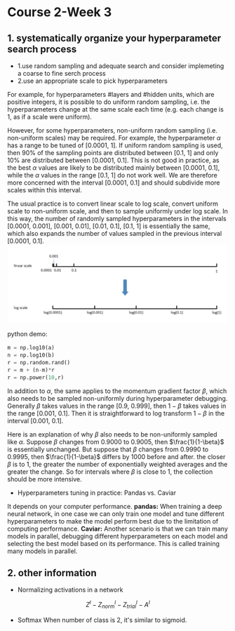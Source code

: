 Course 2-Week 3
=========

## 1. systematically organize your hyperparameter search process
* 1.use random sampling and adequate search and consider implemeting a coarse to fine serch process
* 2.use an appropriate scale to pick hyperparameters

For example, for hyperparameters #layers and #hidden units, which are positive integers, it is possible to do uniform random sampling, i.e. the hyperparameters change at the same scale each time (e.g. each change is 1, as if a scale were uniform).

However, for some hyperparameters, non-uniform random sampling (i.e. non-uniform scales) may be required. For example, the hyperparameter $\alpha$ has a range to be tuned of [0.0001, 1]. If uniform random sampling is used, then 90% of the sampling points are distributed between [0.1, 1] and only 10% are distributed between [0.0001, 0.1]. This is not good in practice, as the best $\alpha$ values are likely to be distributed mainly between [0.0001, 0.1], while the $\alpha$ values in the range [0.1, 1] do not work well. We are therefore more concerned with the interval [0.0001, 0.1] and should subdivide more scales within this interval.

The usual practice is to convert linear scale to log scale, convert uniform scale to non-uniform scale, and then to sample uniformly under log scale. In this way, the number of randomly sampled hyperparameters in the intervals [0.0001, 0.001], [0.001, 0.01], [0.01, 0.1], [0.1, 1] is essentially the same, which also expands the number of values sampled in the previous interval [0.0001, 0.1].
![1](./raw_data/1.png)

python demo:
```python
m = np.log10(a)
n = np.log10(b)
r = np.random.rand()
r = m + (n-m)*r
r = np.power(10,r)
```

In addition to $\alpha$, the same applies to the momentum gradient factor $\beta$, which also needs to be sampled non-uniformly during hyperparameter debugging. Generally $\beta$ takes values in the range [0.9, 0.999], then $1-\beta$ takes values in the range [0.001, 0.1]. Then it is straightforward to log transform $1-\beta$ in the interval [0.001, 0.1].

Here is an explanation of why $\beta$ also needs to be non-uniformly sampled like $\alpha$. Suppose $\beta$ changes from 0.9000 to 0.9005, then $\frac{1}{1-\beta}$ is essentially unchanged. But suppose that $\beta$ changes from 0.9990 to 0.9995, then $\frac{1}{1-\beta}$ differs by 1000 before and after. the closer $\beta$ is to 1, the greater the number of exponentially weighted averages and the greater the change. So for intervals where $\beta$ is close to 1, the collection should be more intensive.

* Hyperparameters tuning in practice: Pandas vs. Caviar

It depends on your computer performance.
__pandas:__
When training a deep neural network, in one case we can only train one model and tune different hyperparameters to make the model perform best due to the limitation of computing performance. 
__Caviar:__
Another scenario is that we can train many models in parallel, debugging different hyperparameters on each model and selecting the best model based on its performance. This is called training many models in parallel.

## 2. other information
* Normalizing activations in a network

$$Z^{l} - Z^{l}_{norm} - Z^{l}_{trial} - A^{l}$$

* Softmax
When number of class is 2, it's similar to sigmoid.